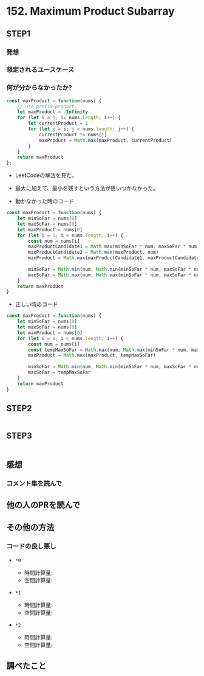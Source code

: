 # 152. Maximum Product Subarray

## STEP1

### 発想

### 想定されるユースケース

### 何が分からなかったか?

```javascript
const maxProduct = function(nums) {
    // use prefix product.
    let maxProduct = -Infinity
    for (let i = 0; i< nums.length; i++) {
        let currentProduct = 1
        for (let j = i; j < nums.length; j++) {
            currentProduct *= nums[j]
            maxProduct = Math.max(maxProduct, currentProduct)
        }
    }
    return maxProduct
};
```

- LeetCodeの解法を見た。
- 最大に加えて、最小を残すという方法が思いつかなかった。

- 動かなかった時のコード
```javascript
const maxProduct = function(nums) {
    let minSoFar = nums[0]
    let maxSoFar = nums[0]
    let maxProduct = nums[0]
    for (let i = 1; i < nums.length; i++) {
        const num = nums[i]
        maxProductCandidate1 = Math.max(minSoFar * num, maxSoFar * num)
        maxProductCandidate2 = Math.max(maxProduct, num)
        maxProduct = Math.max(maxProductCandidate1, maxProductCandidate2)
        
        minSoFar = Math.min(num, Math.min(minSoFar * num, maxSoFar * num))
        maxSoFar = Math.max(num, Math.max(minSoFar * num, maxSoFar * num))
    }
    return maxProduct
}
```
- 正しい時のコード
```javascript
const maxProduct = function(nums) {
    let minSoFar = nums[0]
    let maxSoFar = nums[0]
    let maxProduct = nums[0]
    for (let i = 1; i < nums.length; i++) {
        const num = nums[i]
        const tempMaxSoFar = Math.max(num, Math.max(minSoFar * num, maxSoFar * num))
        maxProduct = Math.max(maxProduct, tempMaxSoFar)
        
        minSoFar = Math.min(num, Math.min(minSoFar * num, maxSoFar * num))
        maxSoFar = tempMaxSoFar
    }
    return maxProduct
}
```
## STEP2

```javascript
```

## STEP3

```javascript
```

## 感想

### コメント集を読んで

## 他の人のPRを読んで

## その他の方法

### コードの良し悪し

* `*0`
  * 時間計算量:
  * 空間計算量:

* `*1`
  * 時間計算量:
  * 空間計算量:

* `*2`
  * 時間計算量:
  * 空間計算量:

## 調べたこと

